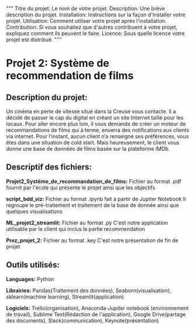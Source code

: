 """
Titre du projet: Le nom de votre projet.
Description: Une brève description du projet.
Installation: Instructions sur la façon d'installer votre projet.
Utilisation: Comment utiliser votre projet après l'installation.
Contribution: Si vous souhaitez que d'autres contribuent à votre projet, expliquez comment ils peuvent le faire.
Licence: Sous quelle licence votre projet est distribué.
"""

# Projet 2: Système de recommendation de films

## Description du projet:
Un cinéma en perte de vitesse situé dans la Creuse vous contacte. 
Il a décidé de passer le cap du digital en créant un site Internet taillé pour les locaux. 
Pour aller encore plus loin, il vous demande de créer un moteur de recommandations de films qui à terme, 
enverra des notifications aux clients via internet.
Pour l’instant, aucun client n’a renseigné ses préférences, vous êtes dans une situation de cold start. 
Mais heureusement, le client vous donne une base de données de films basée sur la plateforme IMDb.

## Descriptif des fichiers:
**Projet2_Système_de_recommandation_de_films:** Fichier au format .pdf fournit par l'école qui présente le projet ainsi
que les objectifs

**script_bdd_viz:** Fichier au format .ipynb fait à partir de Jupiter Notebook
Il regroupe le pré-traitement et traitement de la base de donnée ainsi que quelques visualisations 

**ML_projet2_streamlit:** Fichier au format .py
C'est notre application utilisable par le client qui inclus la partie recommendation

**Prez_projet_2:** Fichier au format .key
C'est notre présentation de fin de projet

## Outils utilisés:
**Languages:** Python

**Librairies:** Pandas(Traitement des données), Seaborn(visualisation), sklearn(machine learning),
Streamlit(application)

**Logiciels:** Trello(organisation), Anaconda-Jupiter notebook (environnement de travail),
Sublime Text(Rédaction de l'application), Google Drive(partage des documents), Slack(communication), 
Keynote(présentation)





